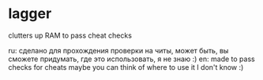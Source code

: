 # lagger
clutters up RAM to pass cheat checks

ru: сделано для прохождения проверки на читы, может быть, вы сможете придумать, где это использовать, я не знаю :)
en: made to pass checks for cheats maybe you can think of where to use it I don't know :)
